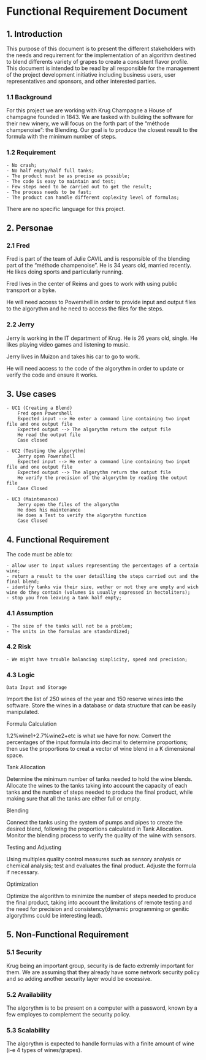 # Functional Requirement Document

## 1. Introduction

This purpose of this document is to present the different stakeholders with the needs and requirement for the implementation of an algorithm destined to blend differents variety of grapes to create a consistent flavor profile.
This document is intended  to be read by all responsible for the management of the project development initiative including business users, user representatives and sponsors, and other interested parties.

### 1.1 Background

For this project we are working with Krug Champagne a House of champagne founded in 1843. We are tasked with building the software for their new winery, we will focus on the forth part of the “méthode champenoise”: the Blending.
Our goal is to produce the closest result to the formula with the minimum number of steps.

### 1.2 Requirement

    - No crash;
    - No half empty/half full tanks;
    - The product must be as precise as possible;
    - The code is easy to maintain and test;
    - Few steps need to be carried out to get the result;
    - The process needs to be fast;
    - The product can handle different coplexity level of formulas;

There are no specific language for this project.

## 2. Personae

### 2.1 Fred

Fred is part of the team of Julie CAVIL and is responsible of the blending part of the “méthode champenoise”. He is 34 years old, married recently. He likes doing sports and particularly running.

Fred lives in the center of Reims and goes to work with using public transport or a byke.

He will need access to Powershell in order to provide input and output files to the algorythm and he need to access the files for the steps.

### 2.2 Jerry

Jerry is working in the IT department of Krug. He is 26 years old, single. He likes playing video games
and listening to music.

Jerry lives in Muizon and takes his car to go to work.

He will need access to the code of the algorythm in order to update or verify the code and ensure it works.

## 3. Use cases

    - UC1 (Creating a Blend)
        Fred open Powershell
        Expected input --> He enter a command line containing two input file and one output file
        Expected output --> The algorythm return the output file
        He read the output file
        Case closed

    - UC2 (Testing the algorythm)
        Jerry open Powershell
        Expected input --> He enter a command line containing two input file and one output file
        Expected output --> The algorythm return the output file
        He verify the precision of the algorythm by reading the output file
        Case Closed
    
    - UC3 (Maintenance)
        Jerry open the files of the algorythm
        He does his maintenance
        He does a Test to verify the algorythm function
        Case Closed

## 4. Functional Requirement

The code must be able to:

    - allow user to input values representing the percentages of a certain wine;
    - return a result to the user detailling the steps carried out and the final blend;
    - identify tanks via their size, wether or not they are empty and wich wine do they contain (volumes is usually expressed in hectoliters);
    - stop you from leaving a tank half empty;

### 4.1 Assumption

    - The size of the tanks will not be a problem;
    - The units in the formulas are standardized;

### 4.2 Risk

    - We might have trouble balancing simplicity, speed and precision;

### 4.3 Logic

    Data Input and Storage

Import the list of 250 wines of the year and 150 reserve wines into the software.
Store the wines in a database or data structure that can be easily manipulated.

Formula Calculation

1.2%wine1+2.7%wine2+etc is what we have for now.
Convert the percentages of the input formula into decimal to determine proportions; then use the proportions to creat a vector of wine blend in a K dimensional space.

Tank Allocation

Determine the minimum number of tanks needed to hold the wine blends.
Allocate the wines to the tanks taking into account the capacity of each tanks and the number of steps needed to produce the final product, while making sure that all the tanks are either full or empty.

Blending

Connect the tanks using the system of pumps and pipes to create the desired blend, following the proportions calculated in Tank Allocation.
Monitor the blending process to verify the quality of the wine with sensors.

Testing and Adjusting

Using multiples quality control measures such as sensory analysis or chemical analysis; test and evaluates the final product. Adjuste the formula if necessary.

Optimization

Optimize the algorithm to minimize the number of steps needed to produce the final product, taking into account the limitations of remote testing and the need for precision and consistency(dynamic programming or genitic algorythms could be interesting lead).

## 5. Non-Functional Requirement

### 5.1 Security

Krug being an important group, security is de facto extremly important for them. We are assuming that they already have some network security policy and so adding another security layer would be excessive.

### 5.2 Availability

The algorythm is to be present on a computer with a password, known by a few employes to complement the security policy.

### 5.3 Scalability

The algorythm is expected to handle formulas with a finite amount of wine (i-e 4 types of wines/grapes).
